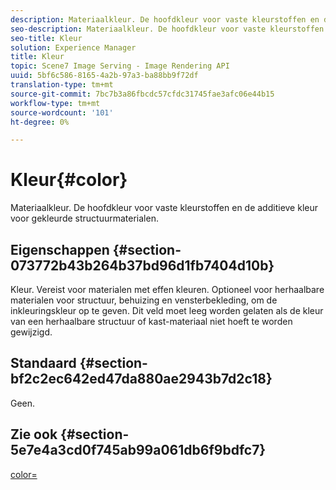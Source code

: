```yaml
---
description: Materiaalkleur. De hoofdkleur voor vaste kleurstoffen en de additieve kleur voor gekleurde structuurmaterialen.
seo-description: Materiaalkleur. De hoofdkleur voor vaste kleurstoffen en de additieve kleur voor gekleurde structuurmaterialen.
seo-title: Kleur
solution: Experience Manager
title: Kleur
topic: Scene7 Image Serving - Image Rendering API
uuid: 5bf6c586-8165-4a2b-97a3-ba88bb9f72df
translation-type: tm+mt
source-git-commit: 7bc7b3a86fbcdc57cfdc31745fae3afc06e44b15
workflow-type: tm+mt
source-wordcount: '101'
ht-degree: 0%

---
```



# Kleur{#color}

Materiaalkleur. De hoofdkleur voor vaste kleurstoffen en de additieve kleur voor gekleurde structuurmaterialen.

## Eigenschappen {#section-073772b43b264b37bd96d1fb7404d10b}

Kleur. Vereist voor materialen met effen kleuren. Optioneel voor herhaalbare materialen voor structuur, behuizing en vensterbekleding, om de inkleuringskleur op te geven. Dit veld moet leeg worden gelaten als de kleur van een herhaalbare structuur of kast-materiaal niet hoeft te worden gewijzigd.

## Standaard {#section-bf2c2ec642ed47da880ae2943b7d2c18}

Geen.

## Zie ook {#section-5e7e4a3cd0f745ab99a061db6f9bdfc7}

[color=](../../../../../ir-api/http-protocol/image-rendering-api-ref/c-ir-http-protocol-ref/c-ir-http-protocol-command-reference/r-ir-http-color.md#reference-ea3cba9edfe94dbab86d8f123a9ed0aa)
